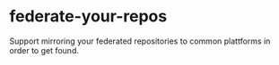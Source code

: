 # federate-your-repos

Support mirroring your federated repositories to common plattforms in order to get found.